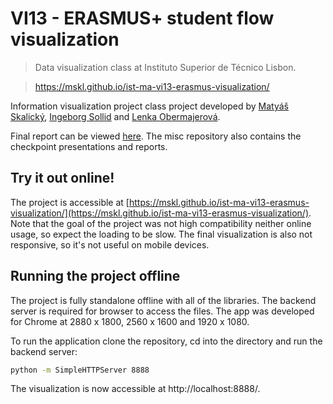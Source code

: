 # VI13 - ERASMUS+ student flow visualization
> Data visualization class at Instituto Superior de Técnico Lisbon.

> https://mskl.github.io/ist-ma-vi13-erasmus-visualization/

Information visualization project class project developed by [Matyáš Skalický](https://github.com/mskl), [Ingeborg Sollid](https://github.com/isollid) and [Lenka Obermajerová](https://github.com/Lenka97).

Final report can be viewed [here](misc/checkpoints/report/VI13Report.pdf). The misc repository also contains the checkpoint presentations and reports.

## Try it out online!
The project is accessible at [https://mskl.github.io/ist-ma-vi13-erasmus-visualization/](https://mskl.github.io/ist-ma-vi13-erasmus-visualization/). Note that the goal of the project was not high compatibility neither online usage, so expect the loading to be slow. The final visualization is also not responsive, so it's not useful on mobile devices.

## Running the project offline
The project is fully standalone offline with all of the libraries. The backend server is required for browser to access the files. The app was developed for Chrome at 2880 x 1800, 2560 x 1600 and 1920 x 1080.

To run the application clone the repository, cd into the directory and run the backend server:

``` bash
python -m SimpleHTTPServer 8888
```

The visualization is now accessible at 
http://localhost:8888/.
